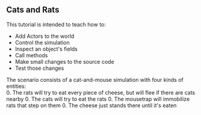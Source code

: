 ## Cats and Rats

This tutorial is intended to teach how to:<br>
* Add Actors to the world
* Control the simulation
* Inspect an object's fields
* Call methods
* Make small changes to the source code
* Test those changes

The scenario consists of a cat-and-mouse simulation with four kinds of entities:<br>
0. The rats will try to eat every piece of cheese, but will flee if there are cats nearby
0. The cats will try to eat the rats
0. The mousetrap will immobilize rats that step on them
0. The cheese just stands there until it's eaten

